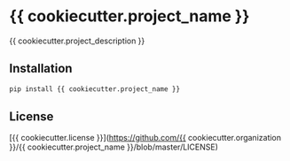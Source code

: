 # {{ cookiecutter.project_name }}

{{ cookiecutter.project_description }}



## Installation

```bash
pip install {{ cookiecutter.project_name }}
```

## License

[{{ cookiecutter.license }}](https://github.com/{{ cookiecutter.organization }}/{{ cookiecutter.project_name }}/blob/master/LICENSE)
